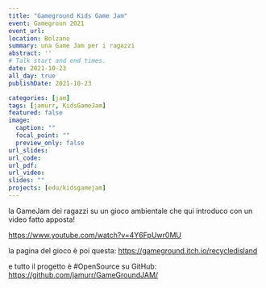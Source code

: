 ```yaml
---
title: "Gameground Kids Game Jam"
event: Gamegroun 2021
event_url: 
location: Bolzano
summary: una Game Jam per i ragazzi
abstract: ''
# Talk start and end times.
date: 2021-10-23
all_day: true
publishDate: 2021-10-23

categories: [jam]
tags: [jamurr, KidsGameJam]
featured: false
image:
  caption: ""
  focal_point: ""
  preview_only: false
url_slides:
url_code:
url_pdf:
url_video: 
slides: ""
projects: [edu/kidsgamejam]
---
```


la GameJam dei ragazzi su un gioco ambientale che qui introduco con un video fatto apposta!

https://www.youtube.com/watch?v=4Y6FpUwr0MU

la pagina del gioco è poi questa:
https://gameground.itch.io/recycledisland

e tutto il progetto è #OpenSource su GitHub: https://github.com/jamurr/GameGroundJAM/


